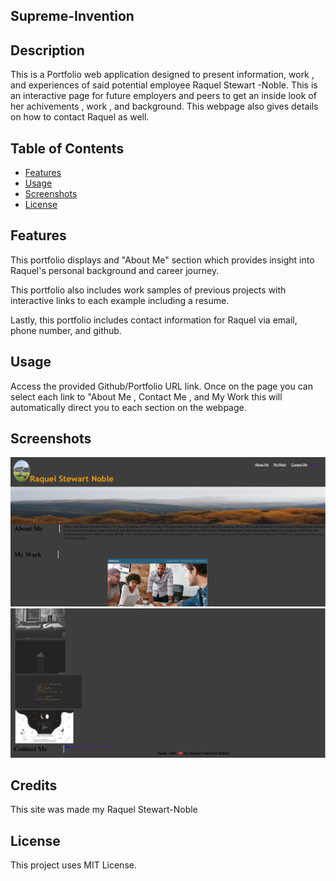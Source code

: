 ## Supreme-Invention

## Description
 This is a Portfolio web application designed to present information, work , and experiences of said potential employee Raquel Stewart -Noble. This is an interactive page for future employers and peers to get an inside look of her achivements , work , and background. This webpage also gives details on how to contact Raquel as well. 

 ## Table of Contents 
 - [Features](#features)
- [Usage](#usage)
- [Screenshots](#screenshots)
- [License](#license)

## Features 
This portfolio displays and "About Me" section which provides insight into Raquel's personal background and career journey.

This portfolio also includes work samples of previous projects with interactive links to each example including a resume. 

Lastly, this portfolio includes contact information for Raquel via email, phone number, and github. 

## Usage 

Access the provided Github/Portfolio URL link. 
Once on the page you can select each link to "About Me , Contact Me , and My Work  this will automatically direct you to each section on the webpage. 

## Screenshots

![Website-Images](./Images/Screenshot%202023-09-18%20210117.png) 
![Website-Images](./Images/Screenshot%202023-09-18%20210142.png/)

## Credits
This site was made my Raquel Stewart-Noble

## License 

This project uses MIT License. 